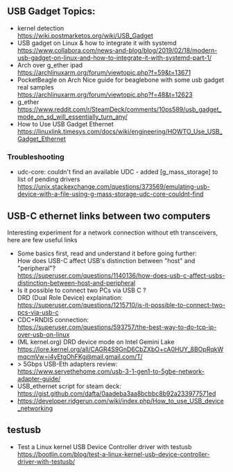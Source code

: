 ## USB Gadget Topics:
- kernel detection  
    https://wiki.postmarketos.org/wiki/USB_Gadget
- USB gadget on Linux & how to integrate it with systemd  
    https://www.collabora.com/news-and-blog/blog/2019/02/18/modern-usb-gadget-on-linux-and-how-to-integrate-it-with-systemd-part-1/
- Arch over g_ether ipad  
    https://archlinuxarm.org/forum/viewtopic.php?f=59&t=13671
- PocketBeagle on Arch
    Nice guide for beaglebone with some usb gadget real samples  
    https://archlinuxarm.org/forum/viewtopic.php?f=48&t=12623
- g_ether  
    https://www.reddit.com/r/SteamDeck/comments/10ps589/usb_gadget_mode_on_sd_will_essentially_turn_any/
- How to Use USB Gadget Ethernet  
    https://linuxlink.timesys.com/docs/wiki/engineering/HOWTO_Use_USB_Gadget_Ethernet
### Troubleshooting
- udc-core: couldn't find an available UDC - added [g_mass_storage] to list of pending drivers
    https://unix.stackexchange.com/questions/373569/emulating-usb-device-with-a-file-using-g-mass-storage-udc-core-couldnt-find


## USB-C ethernet links between two computers
Interesting experiment for a network connection without eth transceivers, here are few useful links
- Some basics first, read and understand it before going further:  
    How does USB-C affect USB's distinction between "host" and "peripheral"?  
    https://superuser.com/questions/1140136/how-does-usb-c-affect-usbs-distinction-between-host-and-peripheral
- Is it possible to connect two PCs via USB C ?  
    DRD (Dual Role Device) explaination:  
    https://superuser.com/questions/1215710/is-it-possible-to-connect-two-pcs-via-usb-c
- CDC+RNDIS connection:  
    https://superuser.com/questions/593757/the-best-way-to-do-tcp-ip-over-usb-on-linux
- (ML kernel.org) DRD device mode on Intel Gemini Lake
    https://lore.kernel.org/all/CAGR4S9GnD6CbZXbO+cA0HUY_8BOpRqkWmqcmVw=i4yEtgOhFKg@mail.gmail.com/T/
- \> 5Gbps USB-Eth adapters review:  
    https://www.servethehome.com/usb-3-1-gen1-to-5gbe-network-adapter-guide/
- USB_ethernet script for steam deck:  
    https://gist.github.com/dafta/0aadeba3aa8bcbbc8b92a233977571ed
- https://developer.ridgerun.com/wiki/index.php/How_to_use_USB_device_networking

## testusb
- Test a Linux kernel USB Device Controller driver with testusb
    https://bootlin.com/blog/test-a-linux-kernel-usb-device-controller-driver-with-testusb/
